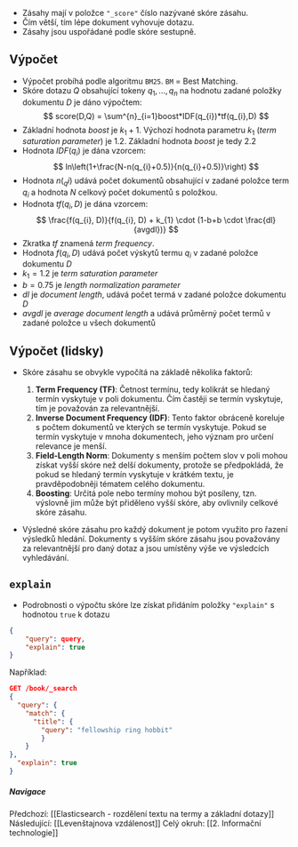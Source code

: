 - Zásahy mají v položce `"_score"` číslo nazývané skóre zásahu.
- Čím větší, tím lépe dokument vyhovuje dotazu.
- Zásahy jsou uspořádané podle skóre sestupně.

## Výpočet
- Výpočet probíhá podle algoritmu `BM25`. `BM` = Best Matching.
- Skóre dotazu $Q$ obsahující tokeny $q_{1}, ..., q_{n}$ na hodnotu zadané položky dokumentu $D$ je dáno výpočtem:
$$
score(D,Q) = \sum^{n}_{i=1}boost*IDF(q_{i})*tf(q_{i},D)
$$
- Základní hodnota $boost$ je $k_{1} + 1$. Výchozí hodnota parametru $k_{1}$ (*term saturation parameter*) je $1.2$. Základní hodnota $boost$ je tedy $2.2$
- Hodnota $IDF(q_{i})$ je dána vzorcem:
$$
ln\left(1+\frac{N-n(q_{i}+0.5)}{n(q_{i}+0.5)}\right)
$$
- Hodnota $n(_q{i})$ udává počet dokumentů obsahující v zadané položce term $q_{i}$ a hodnota $N$ celkový počet dokumentů s položkou.
- Hodnota $tf(q_{i},D)$ je dána vzorcem:
$$
\frac{f(q_{i}, D)}{f(q_{i}, D) + k_{1} \cdot (1-b+b \cdot \frac{dl}{avgdl})}
$$
- Zkratka $tf$ znamená *term frequency*.
- Hodnota $f(q_{i}, D)$ udává počet výskytů termu $q_{i}$ v zadané položce dokumentu $D$
- $k_{1} = 1.2$ je *term saturation parameter*
- $b = 0.75$ je *length normalization parameter*
- $dl$ je *document length*, udává počet termá v zadané položce dokumentu $D$
- $avgdl$ je *average document length* a udává průměrný počet termů v zadané položce u všech dokumentů

## Výpočet (lidsky)
- Skóre zásahu se obvykle vypočítá na základě několika faktorů:
	1. **Term Frequency (TF)**: Četnost termínu, tedy kolikrát se hledaný termín vyskytuje v poli dokumentu. Čím častěji se termín vyskytuje, tím je považován za relevantnější.
	2. **Inverse Document Frequency (IDF)**: Tento faktor obráceně koreluje s počtem dokumentů ve kterých se termín vyskytuje. Pokud se termín vyskytuje v mnoha dokumentech, jeho význam pro určení relevance je menší.
	3. **Field-Length Norm**: Dokumenty s menším počtem slov v poli mohou získat vyšší skóre než delší dokumenty, protože se předpokládá, že pokud se hledaný termín vyskytuje v krátkém textu, je pravděpodobněji tématem celého dokumentu.
	4. **Boosting**: Určitá pole nebo termíny mohou být posíleny, tzn. výslovně jim může být přiděleno vyšší skóre, aby ovlivnily celkové skóre zásahu.

- Výsledné skóre zásahu pro každý dokument je potom využito pro řazení výsledků hledání. Dokumenty s vyšším skóre zásahu jsou považovány za relevantnější pro daný dotaz a jsou umístěny výše ve výsledcích vyhledávání.

## `explain`
- Podrobnosti o výpočtu skóre lze získat přidáním položky `"explain"` s hodnotou `true` k dotazu
```JSON
{  
	"query": query, 
	"explain": true
}
```

Například:
```JSON
GET /book/_search
{
  "query": {
    "match": {
      "title": {
        "query": "fellowship ring hobbit"
		}
	}
},
  "explain": true
}
```


##### Navigace
Předchozí:  [[Elasticsearch - rozdělení textu na termy a základní dotazy]]
Následující: [[Levenštajnova vzdálenost]]
Celý okruh: [[2. Informační technologie]]